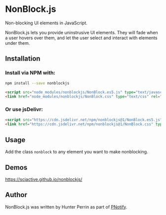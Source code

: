# NonBlock.js

Non-blocking UI elements in JavaScript.

NonBlock.js lets you provide uninstrusive UI elements. They will fade when a user hovers over them, and let the user select and interact with elements under them.

## Installation

### Install via NPM with:

```sh
npm install --save nonblockjs
```

```html
<script src="node_modules/nonblockjs/NonBlock.es5.js" type="text/javascript"></script>
<link href="node_modules/nonblockjs/NonBlock.css" type="text/css" rel="stylesheet" />
```

### Or use jsDelivr:

```html
<script src="https://cdn.jsdelivr.net/npm/nonblockjs@1/NonBlock.es5.js" type="text/javascript"></script>
<link href="https://cdn.jsdelivr.net/npm/nonblockjs@1/NonBlock.css" type="text/css" rel="stylesheet" />
```

## Usage

Add the class `nonblock` to any element you want to make nonblocking.

## Demos

https://sciactive.github.io/nonblockjs/

## Author

NonBlock.js was written by Hunter Perrin as part of [PNotify](https://github.com/sciactive/pnotify).
